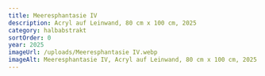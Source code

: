 ```yaml
---
title: Meeresphantasie IV
description: Acryl auf Leinwand, 80 cm x 100 cm, 2025
category: halbabstrakt
sortOrder: 0
year: 2025
imageUrl: /uploads/Meeresphantasie IV.webp
imageAlt: Meeresphantasie IV, Acryl auf Leinwand, 80 cm x 100 cm, 2025
---
```

